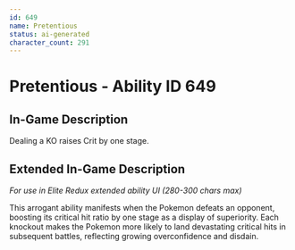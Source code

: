 ```yaml
---
id: 649
name: Pretentious
status: ai-generated
character_count: 291
---
```


# Pretentious - Ability ID 649

## In-Game Description
Dealing a KO raises Crit by one stage.

## Extended In-Game Description
*For use in Elite Redux extended ability UI (280-300 chars max)*

This arrogant ability manifests when the Pokemon defeats an opponent, boosting its critical hit ratio by one stage as a display of superiority. Each knockout makes the Pokemon more likely to land devastating critical hits in subsequent battles, reflecting growing overconfidence and disdain.